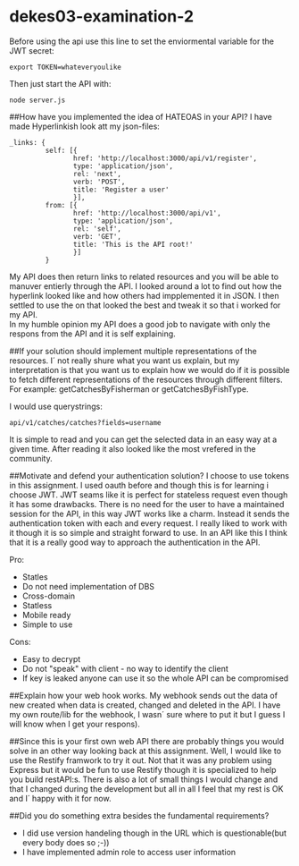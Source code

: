 # dekes03-examination-2

Before using the api use this line to set the enviormental variable for the JWT secret:

`export TOKEN=whateveryoulike`

Then just start the API with: 

`node server.js`

##How have you implemented the idea of HATEOAS in your API?
I have made Hyperlinkish look att my json-files:

```
_links: {
         self: [{
                href: 'http://localhost:3000/api/v1/register',
                type: 'application/json',
                rel: 'next',
                verb: 'POST',
                title: 'Register a user'
                }],
         from: [{
                href: 'http://localhost:3000/api/v1',
                type: 'application/json',
                rel: 'self',
                verb: 'GET',
                title: 'This is the API root!'
                }]
         }
```

My API does then return links to related resources and you will be able to manuver entierly through the API. 
I looked around a lot to find out how the hyperlink looked like and how others had impplemented it in JSON. I then settled to use the on that looked the best and tweak it so that i worked for my API.  
In my humble opinion my API does a good job to navigate with only the respons from the API and it is self explaining.

##If your solution should implement multiple representations of the resources.
I´ not really shure what you want us explain, but my interpretation is that you want us to 
explain how we would do if it is possible to fetch different representations of the resources through different filters. 
For example: getCatchesByFisherman or getCatchesByFishType. 

I would use querystrings:

`api/v1/catches/catches?fields=username`

It is simple to read and you can get the selected data in an easy way at a given time. After reading  it also looked like the most vrefered in the community.

##Motivate and defend your authentication solution? 
I choose to use tokens in this assignment. I used oauth before and though this is for learning i choose JWT.
JWT seams like it is perfect for stateless request even though it has some drawbacks. There is no need for the user to have a maintained session for the API, in this way JWT works like a charm. 
Instead it sends the authentication token with each and every request. I really liked to work with it though it is so simple and straight forward to use. In an API like this I think that it is a really good way to approach the authentication in the API. 


Pro:
*   Statles
*   Do not need implementation of DBS
*   Cross-domain
*   Statless
*   Mobile ready
*   Simple to use

Cons: 
*   Easy to decrypt
*   Do not "speak" with client -  no way to identify the client
*   If key is leaked anyone can use it so the whole API can be compromised

 
##Explain how your web hook works.
My webhook sends out the data of new created when data is created, changed and deleted in the API. I have my own route/lib for the webhook, I wasn´ sure where to put it but I guess I will know when I get your respons).

##Since this is your first own web API there are probably things you would solve in an other way looking back at this assignment. 
Well, I would like to use the Restify framwork to try it out. Not that it was any problem using Express but it would be fun to use Restify though it is specialized to help you build restAPI:s.
There is also a lot of small things I would change and that I changed during the development but all in all I feel that my rest is OK and I´ happy with it for now.

##Did you do something extra besides the fundamental requirements?

*   I did use version handeling though in the URL which is questionable(but every body does so ;-))
*   I have implemented admin role to access user information